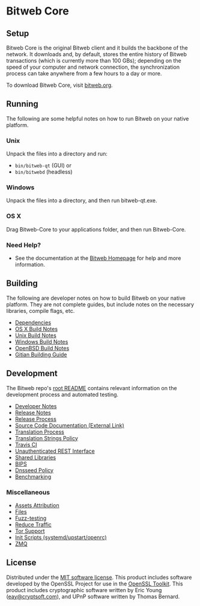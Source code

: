 Bitweb Core
=============

Setup
---------------------
Bitweb Core is the original Bitweb client and it builds the backbone of the network. It downloads and, by default, stores the entire history of Bitweb transactions (which is currently more than 100 GBs); depending on the speed of your computer and network connection, the synchronization process can take anywhere from a few hours to a day or more.

To download Bitweb Core, visit [bitweb.org](https://bitweb.org/download-page.html#home).

Running
---------------------
The following are some helpful notes on how to run Bitweb on your native platform.

### Unix

Unpack the files into a directory and run:

- `bin/bitweb-qt` (GUI) or
- `bin/bitwebd` (headless)

### Windows

Unpack the files into a directory, and then run bitweb-qt.exe.

### OS X

Drag Bitweb-Core to your applications folder, and then run Bitweb-Core.

### Need Help?

* See the documentation at the [Bitweb Homepage](https://bitweb.org)
for help and more information.

Building
---------------------
The following are developer notes on how to build Bitweb on your native platform. They are not complete guides, but include notes on the necessary libraries, compile flags, etc.

- [Dependencies](dependencies.md)
- [OS X Build Notes](build-osx.md)
- [Unix Build Notes](build-unix.md)
- [Windows Build Notes](build-windows.md)
- [OpenBSD Build Notes](build-openbsd.md)
- [Gitian Building Guide](gitian-building.md)

Development
---------------------
The Bitweb repo's [root README](/README.md) contains relevant information on the development process and automated testing.

- [Developer Notes](developer-notes.md)
- [Release Notes](release-notes.md)
- [Release Process](release-process.md)
- [Source Code Documentation (External Link)](https://dev.visucore.com/bitweb/doxygen/)
- [Translation Process](translation_process.md)
- [Translation Strings Policy](translation_strings_policy.md)
- [Travis CI](travis-ci.md)
- [Unauthenticated REST Interface](REST-interface.md)
- [Shared Libraries](shared-libraries.md)
- [BIPS](bips.md)
- [Dnsseed Policy](dnsseed-policy.md)
- [Benchmarking](benchmarking.md)

### Miscellaneous
- [Assets Attribution](assets-attribution.md)
- [Files](files.md)
- [Fuzz-testing](fuzzing.md)
- [Reduce Traffic](reduce-traffic.md)
- [Tor Support](tor.md)
- [Init Scripts (systemd/upstart/openrc)](init.md)
- [ZMQ](zmq.md)

License
---------------------
Distributed under the [MIT software license](/COPYING).
This product includes software developed by the OpenSSL Project for use in the [OpenSSL Toolkit](https://www.openssl.org/). This product includes
cryptographic software written by Eric Young ([eay@cryptsoft.com](mailto:eay@cryptsoft.com)), and UPnP software written by Thomas Bernard.
